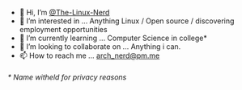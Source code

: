 - 👋 Hi, I’m [@The-Linux-Nerd](https://github.com/The-Linux-Nerd/)
- 👀 I’m interested in ... Anything Linux / Open source / discovering employment opportunities
- 🌱 I’m currently learning ... Computer Science in college*
- 💞️ I’m looking to collaborate on ... Anything i can.
- 📫 How to reach me ... arch_nerd@pm.me


###### * _Name witheld for privacy reasons_
<!---
The-Linux-Nerd/The-Linux-Nerd is a ✨ special ✨ repository because its `README.md` (this file) appears on your GitHub profile.
You can click the Preview link to take a look at your changes.
--->
